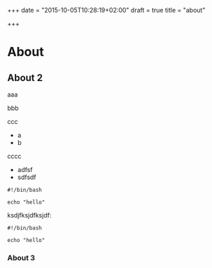 +++
date = "2015-10-05T10:28:19+02:00"
draft = true
title = "about"

+++

# About
## About 2

aaa

bbb

ccc
* a
* b

cccc

* adfsf
* sdfsdf


```
#!/bin/bash

echo "hello"
```

ksdjfksjdfksjdf:

    #!/bin/bash

    echo "hello"



### About 3
